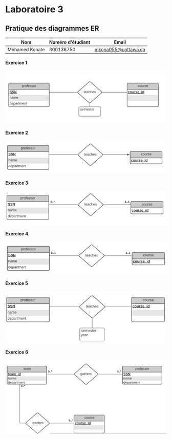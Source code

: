 # Laboratoire 3
## Pratique des diagrammes ER

| Nom              | Numéro d'étudiant | Email               |
| ---------------- | ----------------- | ------------------- |
| Mohamed Konate   | 300136750         | mkona055@uottawa.ca |

#### Exercice 1

![ERDiagram1](assets/er_01.png)

#### Exercice 2

![ERDiagram1](assets/er_02.png)

#### Exercice 3

![ERDiagram1](assets/er_03.png)

#### Exercice 4

![ERDiagram1](assets/er_04.png)

#### Exercice 5 

![ERDiagram1](assets/er_05.png)

#### Exercice 6

![ERDiagram1](assets/er_06.png)
